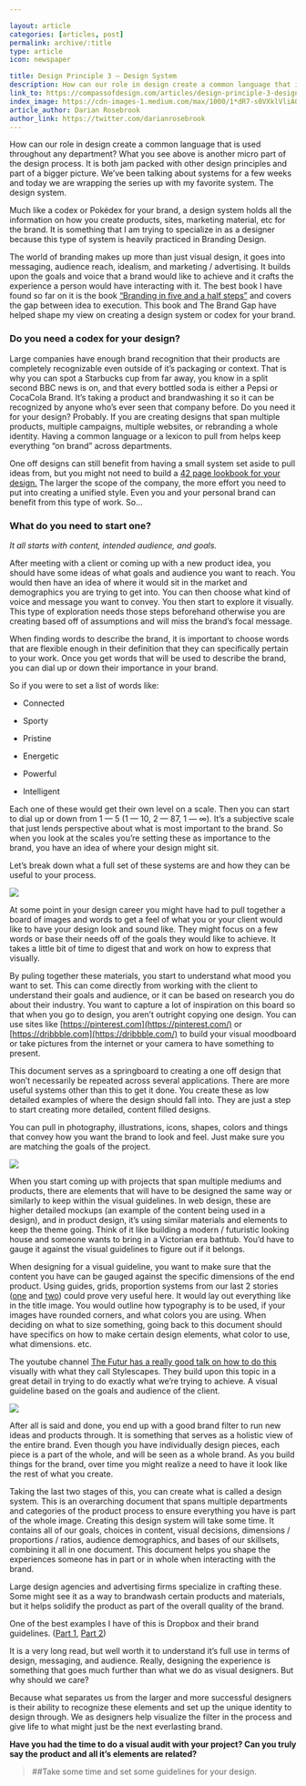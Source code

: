 ```yaml
---

layout: article
categories: [articles, post]
permalink: archive/:title
type: article
icon: newspaper

title: Design Principle 3 — Design System
description: How can our role in design create a common language that is used throughout any department? What you see above is another micro part of the design process. It is both jam packed with other design principles and part of a bigger picture. We’ve been talking about systems for a few weeks and today we are wrapping the series up with my favorite system. The design system.
link_to: https://compassofdesign.com/articles/design-principle-3-design-system
index_image: https://cdn-images-1.medium.com/max/1000/1*dR7-s0VXklVliA0_C0DMEQ.png
article_author: Darian Rosebrook
author_link: https://twitter.com/darianrosebrook
---
```

How can our role in design create a common language that is used throughout any department? What you see above is another micro part of the design process. It is both jam packed with other design principles and part of a bigger picture. We’ve been talking about systems for a few weeks and today we are wrapping the series up with my favorite system. The design system.

Much like a codex or Pokédex for your brand, a design system holds all the information on how you create products, sites, marketing material, etc for the brand. It is something that I am trying to specialize in as a designer because this type of system is heavily practiced in Branding Design.

The world of branding makes up more than just visual design, it goes into messaging, audience reach, idealism, and marketing / advertising. It builds upon the goals and voice that a brand would like to achieve and it crafts the experience a person would have interacting with it. The best book I have found so far on it is the book [“Branding in five and a half steps”](https://www.amazon.com/Branding-Five-Steps-Michael-Johnson/dp/0500518963) and covers the gap between idea to execution. This book and The Brand Gap have helped shape my view on creating a design system or codex for your brand.

### Do you need a codex for your design?

Large companies have enough brand recognition that their products are completely recognizable even outside of it’s packaging or context. That is why you can spot a Starbucks cup from far away, you know in a split second BBC news is on, and that every bottled soda is either a Pepsi or CocaCola Brand. It’s taking a product and brandwashing it so it can be recognized by anyone who’s ever seen that company before. Do you need it for your design? Probably. If you are creating designs that span multiple products, multiple campaigns, multiple websites, or rebranding a whole identity. Having a common language or a lexicon to pull from helps keep everything “on brand” across departments.

One off designs can still benefit from having a small system set aside to pull ideas from, but you might not need to build a [42 page lookbook for your design.](https://issuu.com/themarkit/docs/urban_outfitters_brand_book_final_p_d1cb1321abd5a6) The larger the scope of the company, the more effort you need to put into creating a unified style. Even you and your personal brand can benefit from this type of work. So…

### What do you need to start one?

*It all starts with content, intended audience, and goals.*

After meeting with a client or coming up with a new product idea, you should have some ideas of what goals and audience you want to reach. You would then have an idea of where it would sit in the market and demographics you are trying to get into. You can then choose what kind of voice and message you want to convey. You then start to explore it visually. This type of exploration needs those steps beforehand otherwise you are creating based off of assumptions and will miss the brand’s focal message.

When finding words to describe the brand, it is important to choose words that are flexible enough in their definition that they can specifically pertain to your work. Once you get words that will be used to describe the brand, you can dial up or down their importance in your brand.

So if you were to set a list of words like:

* Connected

* Sporty

* Pristine

* Energetic

* Powerful

* Intelligent

Each one of these would get their own level on a scale. Then you can start to dial up or down from 1 — 5 (1 — 10, 2 — 87, 1 — ∞). It’s a subjective scale that just lends perspective about what is most important to the brand. So when you look at the scales you’re setting these as importance to the brand, you have an idea of where your design might sit.

Let’s break down what a full set of these systems are and how they can be useful to your process.

![](https://cdn-images-1.medium.com/max/2000/0*FwnnO7LIP0mEy6Xw.jpg)

At some point in your design career you might have had to pull together a board of images and words to get a feel of what you or your client would like to have your design look and sound like. They might focus on a few words or base their needs off of the goals they would like to achieve. It takes a little bit of time to digest that and work on how to express that visually.

By puling together these materials, you start to understand what mood you want to set. This can come directly from working with the client to understand their goals and audience, or it can be based on research you do about their industry. You want to capture a lot of inspiration on this board so that when you go to design, you aren’t outright copying one design. You can use sites like [https://pinterest.com](https://pinterest.com/) or [https://dribbble.com](https://dribbble.com/) to build your visual moodboard or take pictures from the internet or your camera to have something to present.

This document serves as a springboard to creating a one off design that won’t necessarily be repeated across several applications. There are more useful systems other than this to get it done. You create these as low detailed examples of where the design should fall into. They are just a step to start creating more detailed, content filled designs.

You can pull in photography, illustrations, icons, shapes, colors and things that convey how you want the brand to look and feel. Just make sure you are matching the goals of the project.

![](https://cdn-images-1.medium.com/max/2000/0*vHjzisOXkSfTvzF5.jpg)

When you start coming up with projects that span multiple mediums and products, there are elements that will have to be designed the same way or similarly to keep within the visual guidelines. In web design, these are higher detailed mockups (an example of the content being used in a design), and in product design, it’s using similar materials and elements to keep the theme going. Think of it like building a modern / futuristic looking house and someone wants to bring in a Victorian era bathtub. You’d have to gauge it against the visual guidelines to figure out if it belongs.

When designing for a visual guideline, you want to make sure that the content you have can be gauged against the specific dimensions of the end product. Using guides, grids, proportion systems from our last 2 stories ([one](https://cmps.co/guide-gutter-grid) and [two](https://cmps.co/scale-proportion)) could prove very useful here. It would lay out everything like in the title image. You would outline how typography is to be used, if your images have rounded corners, and what colors you are using. When deciding on what to size something, going back to this document should have specifics on how to make certain design elements, what color to use, what dimensions. etc.

The youtube channel [The Futur has a really good talk on how to do this ](https://youtu.be/lGmPCutgI2o)visually with what they call Stylescapes. They build upon this topic in a great detail in trying to do exactly what we’re trying to achieve. A visual guideline based on the goals and audience of the client.

![](https://cdn-images-1.medium.com/max/2000/0*sk-OAU3RhYltMqq8.jpg)

After all is said and done, you end up with a good brand filter to run new ideas and products through. It is something that serves as a holistic view of the entire brand. Even though you have individually design pieces, each piece is a part of the whole, and will be seen as a whole brand. As you build things for the brand, over time you might realize a need to have it look like the rest of what you create.

Taking the last two stages of this, you can create what is called a design system. This is an overarching document that spans multiple departments and categories of the product process to ensure everything you have is part of the whole image. Creating this design system will take some time. It contains all of our goals, choices in content, visual decisions, dimensions / proportions / ratios, audience demographics, and bases of our skillsets, combining it all in one document. This document helps you shape the experiences someone has in part or in whole when interacting with the brand.

Large design agencies and advertising firms specialize in crafting these. Some might see it as a way to brandwash certain products and materials, but it helps solidify the product as part of the overall quality of the brand.

One of the best examples I have of this is Dropbox and their brand guidelines. ([Part 1](https://medium.com/dropbox-design/illustrating-a-more-human-brand-part-1-e1cfe3c28d9), [Part 2](https://medium.com/dropbox-design/illustrating-a-more-human-brand-part-2-d2e9494cc8a3))

It is a very long read, but well worth it to understand it’s full use in terms of design, messaging, and audience. Really, designing the experience is something that goes much further than what we do as visual designers. But why should we care?

Because what separates us from the larger and more successful designers is their ability to recognize these elements and set up the unique identity to design through. We as designers help visualize the filter in the process and give life to what might just be the next everlasting brand.

**Have you had the time to do a visual audit with your project? Can you truly say the product and all it’s elements are related?**
>##Take some time and set some guidelines for your design.
